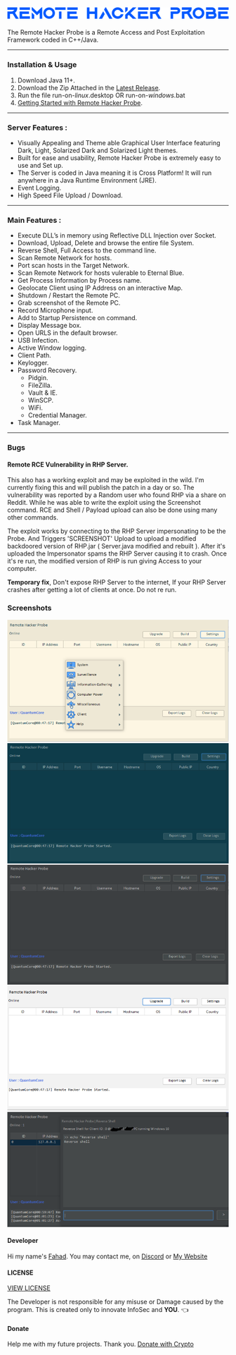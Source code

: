 ![logo](img/rhp.png)
---

The Remote Hacker Probe is a Remote Access and Post Exploitation Framework coded in C++/Java.

---

### Installation & Usage
1. Download Java 11+.
2. Download the Zip Attached in the [Latest Release](https://github.com/quantumcored/remote_hacker_probe/releases).
3. Run the file run-on-*linux*.desktop OR run-on-*windows*.bat
4. [Getting Started with Remote Hacker Probe](https://quantumcored.com/index.php/2021/02/24/getting-started-with-the-remote-hacker-probe/).

---

### Server Features :
- Visually Appealing and Theme able Graphical User Interface featuring Dark, Light, Solarized Dark and Solarized Light themes.
- Built for ease and usability, Remote Hacker Probe is extremely easy to use and Set up.
- The Server is coded in Java meaning it is Cross Platform! It will run anywhere in a Java Runtime Environment (JRE).
- Event Logging.
- High Speed File Upload / Download.

---

### Main Features :
- Execute DLL’s in memory using Reflective DLL Injection over Socket.
- Download, Upload, Delete and browse the entire file System.
- Reverse Shell, Full Access to the command line.
- Scan Remote Network for hosts.
- Port scan hosts in the Target Network.
- Scan Remote Network for hosts vulerable to Eternal Blue.
- Get Process Information by Process name.
- Geolocate Client using IP Address on an interactive Map.
- Shutdown / Restart the Remote PC.
- Grab screenshot of the Remote PC.
- Record Microphone input.
- Add to Startup Persistence on command.
- Display Message box.
- Open URLS in the default browser.
- USB Infection.
- Active Window logging. 
- Client Path.
- Keylogger. 
- Password Recovery.
  - Pidgin.
  - FileZilla.
  - Vault & IE.
  - WinSCP.
  - WiFi.
  - Credential Manager.
- Task Manager.

---

### Bugs

#### Remote RCE Vulnerability in RHP Server.
This also has a working exploit and may be exploited in the wild. I'm currently fixing this and will publish the patch in a day or so. 
The vulnerability was reported by a Random user who found RHP via a share on Reddit. While he was able to write the exploit using the Screenshot command.
RCE and Shell / Payload upload can also be done using many other commands. 

The exploit works by connecting to the RHP Server impersonating to be the Probe. And Triggers 'SCREENSHOT' Upload to upload a modified backdoored version of RHP.jar ( Server.java modified and rebuilt ). After it's uploaded the Impersonator spams the RHP Server causing it to crash. Once it's re run, the modified version of RHP is run giving Access to your computer.

**Temporary fix**, Don't expose RHP Server to the internet, If your RHP Server crashes after getting a lot of clients at once. Do not re run. 

### Screenshots
![1](img/solarizedlight.PNG)
![2](img/solarizeddark.PNG)
![3](img/dark.PNG)
![4](img/light.PNG)
![5](img/rshell.PNG)


#### Developer
Hi my name's [Fahad](https://github.com/quantumcore).
You may contact me, on [Discord](https://discordapp.com/invite/8snh7nx) or [My Website](https://quantumcored.com/)

#### LICENSE
[VIEW LICENSE](https://github.com/quantumcored/remote_hacker_probe/blob/main/LICENSE) 

The Developer is not responsible for any misuse or Damage caused by the program. This is created only to innovate InfoSec and **YOU**. :point_left:

#### Donate
Help me with my future projects. Thank you.
[Donate with Crypto](https://commerce.coinbase.com/checkout/cebcb394-f73e-4990-98b9-b3fdd852358f)
